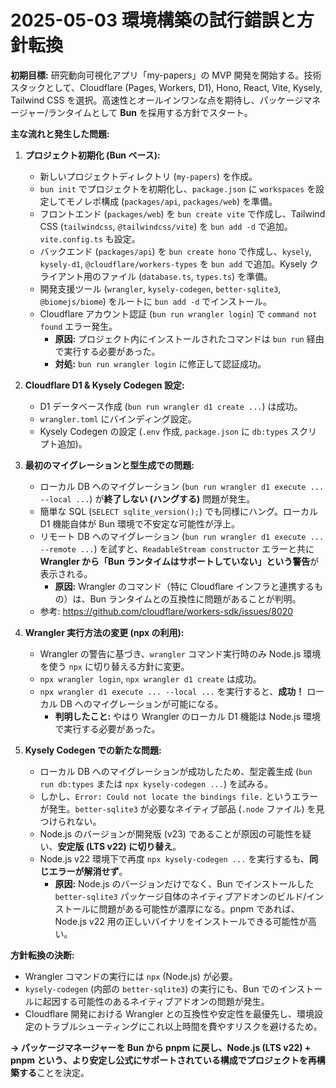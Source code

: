 # 2025-05-03 環境構築の試行錯誤と方針転換

**初期目標:**
研究動向可視化アプリ「my-papers」の MVP 開発を開始する。技術スタックとして、Cloudflare (Pages, Workers, D1), Hono, React, Vite, Kysely, Tailwind CSS を選択。高速性とオールインワンな点を期待し、パッケージマネージャー/ランタイムとして **Bun** を採用する方針でスタート。

**主な流れと発生した問題:**

1.  **プロジェクト初期化 (Bun ベース):**

    - 新しいプロジェクトディレクトリ (`my-papers`) を作成。
    - `bun init` でプロジェクトを初期化し、`package.json` に `workspaces` を設定してモノレポ構成 (`packages/api`, `packages/web`) を準備。
    - フロントエンド (`packages/web`) を `bun create vite` で作成し、Tailwind CSS (`tailwindcss`, `@tailwindcss/vite`) を `bun add -d` で追加。`vite.config.ts` も設定。
    - バックエンド (`packages/api`) を `bun create hono` で作成し、`kysely`, `kysely-d1`, `@cloudflare/workers-types` を `bun add` で追加。Kysely クライアント用のファイル (`database.ts`, `types.ts`) を準備。
    - 開発支援ツール (`wrangler`, `kysely-codegen`, `better-sqlite3`, `@biomejs/biome`) をルートに `bun add -d` でインストール。
    - Cloudflare アカウント認証 (`bun run wrangler login`) で `command not found` エラー発生。
      - **原因:** プロジェクト内にインストールされたコマンドは `bun run` 経由で実行する必要があった。
      - **対処:** `bun run wrangler login` に修正して認証成功。

2.  **Cloudflare D1 & Kysely Codegen 設定:**

    - D1 データベース作成 (`bun run wrangler d1 create ...`) は成功。
    - `wrangler.toml` にバインディング設定。
    - Kysely Codegen の設定 (`.env` 作成, `package.json` に `db:types` スクリプト追加)。

3.  **最初のマイグレーションと型生成での問題:**

    - ローカル DB へのマイグレーション (`bun run wrangler d1 execute ... --local ...`) が**終了しない (ハングする)** 問題が発生。
    - 簡単な SQL (`SELECT sqlite_version();`) でも同様にハング。ローカル D1 機能自体が Bun 環境で不安定な可能性が浮上。
    - リモート DB へのマイグレーション (`bun run wrangler d1 execute ... --remote ...`) を試すと、`ReadableStream constructor` エラーと共に **Wrangler から「Bun ランタイムはサポートしていない」という警告**が表示される。
      - **原因:** Wrangler のコマンド（特に Cloudflare インフラと連携するもの）は、Bun ランタイムとの互換性に問題があることが判明。
    - 参考: https://github.com/cloudflare/workers-sdk/issues/8020

4.  **Wrangler 実行方法の変更 (npx の利用):**

    - Wrangler の警告に基づき、`wrangler` コマンド実行時のみ Node.js 環境を使う `npx` に切り替える方針に変更。
    - `npx wrangler login`, `npx wrangler d1 create` は成功。
    - `npx wrangler d1 execute ... --local ...` を実行すると、**成功！** ローカル DB へのマイグレーションが可能になる。
      - **判明したこと:** やはり Wrangler のローカル D1 機能は Node.js 環境で実行する必要があった。

5.  **Kysely Codegen での新たな問題:**
    - ローカル DB へのマイグレーションが成功したため、型定義生成 (`bun run db:types` または `npx kysely-codegen ...`) を試みる。
    - しかし、`Error: Could not locate the bindings file.` というエラーが発生。`better-sqlite3` が必要なネイティブ部品 (`.node` ファイル) を見つけられない。
    - Node.js のバージョンが開発版 (v23) であることが原因の可能性を疑い、**安定版 (LTS v22) に切り替え**。
    - Node.js v22 環境下で再度 `npx kysely-codegen ...` を実行するも、**同じエラーが解消せず**。
      - **原因:** Node.js のバージョンだけでなく、Bun でインストールした `better-sqlite3` パッケージ自体のネイティブアドオンのビルド/インストールに問題がある可能性が濃厚になる。pnpm であれば、Node.js v22 用の正しいバイナリをインストールできる可能性が高い。

**方針転換の決断:**

- Wrangler コマンドの実行には `npx` (Node.js) が必要。
- `kysely-codegen` (内部の `better-sqlite3`) の実行にも、Bun でのインストールに起因する可能性のあるネイティブアドオンの問題が発生。
- Cloudflare 開発における Wrangler との互換性や安定性を最優先し、環境設定のトラブルシューティングにこれ以上時間を費やすリスクを避けるため。

**→ パッケージマネージャーを Bun から pnpm に戻し、Node.js (LTS v22) + pnpm という、より安定し公式にサポートされている構成でプロジェクトを再構築する**ことを決定。

